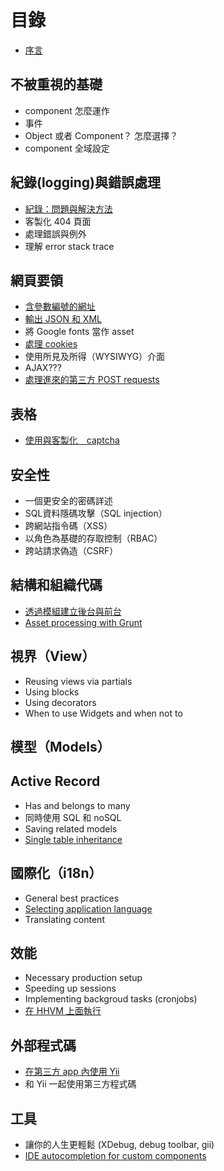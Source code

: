 目錄
=================

- [序言](preface.md)

不被重視的基礎
----------------

- component 怎麼運作
- 事件
- Object 或者 Component？ 怎麼選擇？
- component 全域設定

紀錄(logging)與錯誤處理
--------------------------

- [紀錄：問題與解決方法](logging-problems-and-solutions.md)
- 客製化 404 頁面
- 處理錯誤與例外
- 理解 error stack trace

網頁要領
--------------

- [含參數編號的網址](urls-variable-number-of-parameters.md)
- [輸出 JSON 和 XML](response-formats.md)
- 將 Google fonts 當作 asset
- [處理 cookies](cookies.md)
- 使用所見及所得（WYSIWYG）介面
- AJAX???
- [處理進來的第三方 POST requests](incoming-post.md)

表格
-----

- [使用與客製化　captcha](forms-captcha.md)

安全性
--------

- 一個更安全的密碼詳述
- SQL資料隱碼攻擊（SQL injection）
- 跨網站指令碼（XSS）
- 以角色為基礎的存取控制（RBAC）
- 跨站請求偽造（CSRF）

結構和組織代碼
-------------------------------

- [透過模組建立後台與前台](structure-backend-frontend-modules.md)
- [Asset processing with Grunt](structure-asset-processing-with-grunt.md)


視界（View）
----

- Reusing views via partials
- Using blocks
- Using decorators
- When to use Widgets and when not to

模型（Models）
------


Active Record
-------------

- Has and belongs to many
- 同時使用 SQL 和 noSQL
- Saving related models
- [Single table inheritance](ar-single-table-inheritance.md)


國際化（i18n）
----

- General best practices
- [Selecting application language](i18n-selecting-application-language.md)
- Translating content


效能
-----------

- Necessary production setup
- Speeding up sessions
- Implementing backgroud tasks (cronjobs)
- [在 HHVM 上面執行](performance-hhvm.md)

外部程式碼
-------------

- [在第三方 app 內使用 Yii](using-yii-in-third-party-apps.md)
- 和 Yii 一起使用第三方程式碼

工具
-----

- 讓你的人生更輕鬆 (XDebug, debug toolbar, gii)
- [IDE autocompletion for custom components](ide-autocompletion.md)
